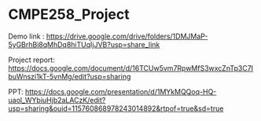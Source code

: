 # CMPE258_Project

Demo link : https://drive.google.com/drive/folders/1DMJMaP-5yGBrhBi8qMhDq8hiTUqIjJVB?usp=share_link

Project report: https://docs.google.com/document/d/16TCUw5vm7RpwMfS3wxcZnTp3C7IbuWnszi1kT-5vnMg/edit?usp=sharing

PPT: https://docs.google.com/presentation/d/1MYkMQQoq-HQ-uaol_WYbiuHjb2aLACzK/edit?usp=sharing&ouid=115760868978243014892&rtpof=true&sd=true
